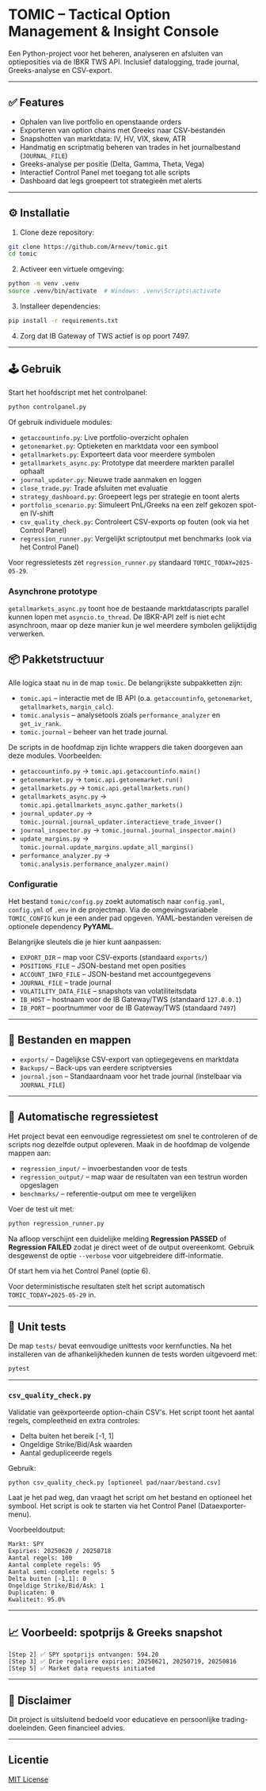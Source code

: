 # TOMIC – Tactical Option Management & Insight Console

Een Python-project voor het beheren, analyseren en afsluiten van optieposities via de IBKR TWS API. Inclusief datalogging, trade journal, Greeks-analyse en CSV-export.

---

## ✅ Features

* Ophalen van live portfolio en openstaande orders  
* Exporteren van option chains met Greeks naar CSV-bestanden  
* Snapshotten van marktdata: IV, HV, VIX, skew, ATR  
* Handmatig en scriptmatig beheren van trades in het journalbestand (`JOURNAL_FILE`)
* Greeks-analyse per positie (Delta, Gamma, Theta, Vega)  
* Interactief Control Panel met toegang tot alle scripts  
* Dashboard dat legs groepeert tot strategieën met alerts  

---

## ⚙️ Installatie

1. Clone deze repository:

```bash
git clone https://github.com/Arnevv/tomic.git
cd tomic
```

2. Activeer een virtuele omgeving:

```bash
python -m venv .venv
source .venv/bin/activate  # Windows: .venv\Scripts\activate
```

3. Installeer dependencies:

```bash
pip install -r requirements.txt
```

4. Zorg dat IB Gateway of TWS actief is op poort 7497.

---

## 🕹️ Gebruik

Start het hoofdscript met het controlpanel:

```bash
python controlpanel.py
```

Of gebruik individuele modules:

* `getaccountinfo.py`: Live portfolio-overzicht ophalen  
* `getonemarket.py`: Optieketen en marktdata voor een symbool
* `getallmarkets.py`: Exporteert data voor meerdere symbolen
* `getallmarkets_async.py`: Prototype dat meerdere markten parallel ophaalt
* `journal_updater.py`: Nieuwe trade aanmaken en loggen
* `close_trade.py`: Trade afsluiten met evaluatie  
* `strategy_dashboard.py`: Groepeert legs per strategie en toont alerts  
* `portfolio_scenario.py`: Simuleert PnL/Greeks na een zelf gekozen spot- en IV-shift
* `csv_quality_check.py`: Controleert CSV-exports op fouten (ook via het Control Panel)
* `regression_runner.py`: Vergelijkt scriptoutput met benchmarks (ook via het Control Panel)

Voor regressietests zet `regression_runner.py` standaard `TOMIC_TODAY=2025-05-29`.

### Asynchrone prototype

`getallmarkets_async.py` toont hoe de bestaande marktdatascripts parallel kunnen
lopen met `asyncio.to_thread`. De IBKR-API zelf is niet echt asynchroon, maar op
deze manier kun je wel meerdere symbolen gelijktijdig verwerken.

## 📦 Pakketstructuur

Alle logica staat nu in de map `tomic`. De belangrijkste subpakketten zijn:

- `tomic.api` – interactie met de IB API (o.a. `getaccountinfo`, `getonemarket`, `getallmarkets`, `margin_calc`).
- `tomic.analysis` – analysetools zoals `performance_analyzer` en `get_iv_rank`.
- `tomic.journal` – beheer van het trade journal.

De scripts in de hoofdmap zijn lichte wrappers die taken doorgeven aan deze modules. Voorbeelden:

- `getaccountinfo.py` → `tomic.api.getaccountinfo.main()`
- `getonemarket.py` → `tomic.api.getonemarket.run()`
- `getallmarkets.py` → `tomic.api.getallmarkets.run()`
- `getallmarkets_async.py` → `tomic.api.getallmarkets_async.gather_markets()`
- `journal_updater.py` → `tomic.journal.journal_updater.interactieve_trade_invoer()`
- `journal_inspector.py` → `tomic.journal.journal_inspector.main()`
- `update_margins.py` → `tomic.journal.update_margins.update_all_margins()`
- `performance_analyzer.py` → `tomic.analysis.performance_analyzer.main()`

### Configuratie

Het bestand `tomic/config.py` zoekt automatisch naar `config.yaml`, `config.yml` of `.env` in de projectmap. Via de omgevingsvariabele `TOMIC_CONFIG` kun je een ander pad opgeven. YAML-bestanden vereisen de optionele dependency **PyYAML**.

Belangrijke sleutels die je hier kunt aanpassen:

* `EXPORT_DIR` – map voor CSV-exports (standaard `exports/`)
* `POSITIONS_FILE` – JSON-bestand met open posities
* `ACCOUNT_INFO_FILE` – JSON-bestand met accountgegevens
* `JOURNAL_FILE` – trade journal
* `VOLATILITY_DATA_FILE` – snapshots van volatiliteitsdata
* `IB_HOST` – hostnaam voor de IB Gateway/TWS (standaard `127.0.0.1`)
* `IB_PORT` – poortnummer voor de IB Gateway/TWS (standaard `7497`)

---

## 📂 Bestanden en mappen

* `exports/` – Dagelijkse CSV-export van optiegegevens en marktdata  
* `Backups/` – Back-ups van eerdere scriptversies  
* `journal.json` – Standaardnaam voor het trade journal (instelbaar via `JOURNAL_FILE`)

---

## 🔄 Automatische regressietest

Het project bevat een eenvoudige regressietest om snel te controleren of de scripts nog dezelfde output opleveren. Maak in de hoofdmap de volgende mappen aan:

* `regression_input/` – invoerbestanden voor de tests  
* `regression_output/` – map waar de resultaten van een testrun worden opgeslagen  
* `benchmarks/` – referentie-output om mee te vergelijken  

Voer de test uit met:

```bash
python regression_runner.py
```

Na afloop verschijnt een duidelijke melding **Regression PASSED** of
**Regression FAILED** zodat je direct weet of de output overeenkomt. Gebruik
desgewenst de optie `--verbose` voor uitgebreidere diff-informatie.

Of start hem via het Control Panel (optie 6).

Voor deterministische resultaten stelt het script automatisch `TOMIC_TODAY=2025-05-29` in.

---

## 🧪 Unit tests

De map `tests/` bevat eenvoudige unittests voor kernfuncties. Na het installeren van de
afhankelijkheden kunnen de tests worden uitgevoerd met:

```bash
pytest
```

---

### `csv_quality_check.py`

Validatie van geëxporteerde option-chain CSV's. Het script toont het aantal regels, compleetheid en extra controles:

- Delta buiten het bereik [-1, 1]  
- Ongeldige Strike/Bid/Ask waarden  
- Aantal gedupliceerde regels  

Gebruik:

```bash
python csv_quality_check.py [optioneel pad/naar/bestand.csv]
```

Laat je het pad weg, dan vraagt het script om het bestand en optioneel het symbool. Het script is ook te starten via het Control Panel (Dataexporter-menu).

Voorbeeldoutput:

```
Markt: SPY
Expiries: 20250620 / 20250718
Aantal regels: 100
Aantal complete regels: 95
Aantal semi-complete regels: 5
Delta buiten [-1,1]: 0
Ongeldige Strike/Bid/Ask: 1
Duplicaten: 0
Kwaliteit: 95.0%
```

---

## 📈 Voorbeeld: spotprijs & Greeks snapshot

```
[Step 2] ✅ SPY spotprijs ontvangen: 594.20
[Step 3] ✅ Drie reguliere expiries: 20250621, 20250719, 20250816
[Step 5] ✅ Market data requests initiated
```

---

## 📄 Disclaimer

Dit project is uitsluitend bedoeld voor educatieve en persoonlijke trading-doeleinden. Geen financieel advies.

---

## Licentie

[MIT License](LICENSE)
